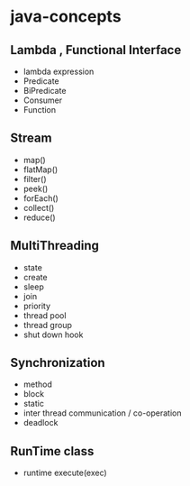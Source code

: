 # java-concepts

## Lambda , Functional Interface
- lambda expression
- Predicate
- BiPredicate
- Consumer
- Function

## Stream
- map()
- flatMap()
- filter()
- peek()
- forEach()
- collect()
- reduce()

## MultiThreading
- state
- create
- sleep
- join
- priority  
- thread pool
- thread group
- shut down hook

## Synchronization
- method
- block
- static
- inter thread communication / co-operation
- deadlock

## RunTime class
- runtime execute(exec)
